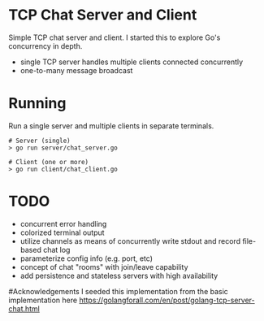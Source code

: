 # TCP Chat Server and Client
Simple TCP chat server and client.  I started this to explore Go's concurrency in depth.

- single TCP server handles multiple clients connected concurrently
- one-to-many message broadcast 

# Running
Run a single server and multiple clients in separate terminals.
```aidl
# Server (single)
> go run server/chat_server.go

# Client (one or more)
> go run client/chat_client.go
```

# TODO
- concurrent error handling
- colorized terminal output
- utilize channels as means of concurrently write stdout and record file-based chat log
- parameterize config info (e.g. port, etc)
- concept of chat "rooms" with join/leave capability
- add persistence and stateless servers with high availability

#Acknowledgements
I seeded this implementation from the basic implementation here
 https://golangforall.com/en/post/golang-tcp-server-chat.html